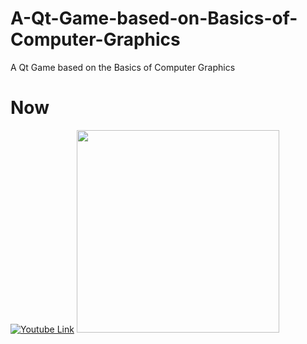 # A-Qt-Game-based-on-Basics-of-Computer-Graphics
A Qt Game based on the Basics of Computer Graphics
# Now
[![Youtube Link](https://i.ibb.co/hCxbfK4/Screenshot-2020-03-24-19-36-18-619-org-qtproject-example-BCSEIII.jpg)](https://www.youtube.com/watch?v=9BYW-sYuWkg)
<img src="https://i.ibb.co/hCxbfK4/Screenshot-2020-03-24-19-36-18-619-org-qtproject-example-BCSEIII.jpg" width="324" height="324">

